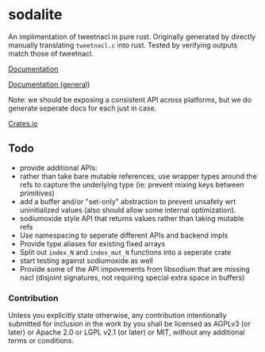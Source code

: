 # sodalite

An implimentation of tweetnacl in pure rust. Originally generated by directly manually translating `tweetnacl.c` into rust. Tested by verifying outputs match those of tweetnacl.

[Documentation](http://codyps.com/docs/sodalite/x86_64-unknown-linux-musl/stable/sodalite/)

[Documentation (general)](http://codyps.com/docs/sodalite/index.html)

Note: we should be exposing a consistent API across platforms, but we do generate seperate docs for each just in case.

[Crates.io](https://crates.io/crates/sodalite)

## Todo

 - provide additional APIs:
  - rather than take bare mutable references, use wrapper types around the refs to capture the underlying type (ie: prevent mixing keys between primitives)
  - add a buffer and/or "set-only" abstraction to prevent unsafety wrt uninitialized values (also should allow some internal optimization).
  - sodiumoxide style API that returns values rather than taking mutable refs
 - Use namespacing to seperate different APIs and backend impls
 - Provide type aliases for existing fixed arrays
 - Split out `index_N` and `index_mut_N` functions into a seperate crate
 - start testing against sodiumoxide as well
 - Provide some of the API impovements from libsodium that are missing nacl (disjoint signatures, not requiring special extra space in buffers)

### Contribution

Unless you explicitly state otherwise, any contribution intentionally submitted
for inclusion in the work by you shall be licensed as AGPLv3 (or later) or
Apache 2.0 or LGPL v2.1 (or later) or MIT, without any additional terms or
conditions.
